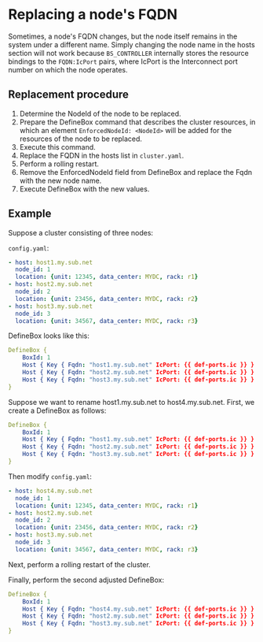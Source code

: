 # Replacing a node's FQDN

Sometimes, a node's FQDN changes, but the node itself remains in the system under a different name. Simply changing the node name in the hosts section will not work because `BS_CONTROLLER` internally stores the resource bindings to the `FQDN:IcPort` pairs, where IcPort is the Interconnect port number on which the node operates.

## Replacement procedure

1. Determine the NodeId of the node to be replaced.
2. Prepare the DefineBox command that describes the cluster resources, in which an element `EnforcedNodeId: <NodeId>` will be added for the resources of the node to be replaced.
3. Execute this command.
4. Replace the FQDN in the hosts list in `cluster.yaml`.
5. Perform a rolling restart.
6. Remove the EnforcedNodeId field from DefineBox and replace the Fqdn with the new node name.
7. Execute DefineBox with the new values.

## Example

Suppose a cluster consisting of three nodes:

`config.yaml`:

```yaml
- host: host1.my.sub.net
  node_id: 1
  location: {unit: 12345, data_center: MYDC, rack: r1}
- host: host2.my.sub.net
  node_id: 2
  location: {unit: 23456, data_center: MYDC, rack: r2}
- host: host3.my.sub.net
  node_id: 3
  location: {unit: 34567, data_center: MYDC, rack: r3}
```

DefineBox looks like this:

```yaml
DefineBox {
    BoxId: 1
    Host { Key { Fqdn: "host1.my.sub.net" IcPort: {{ def-ports.ic }} } HostConfigId: 1 }
    Host { Key { Fqdn: "host2.my.sub.net" IcPort: {{ def-ports.ic }} } HostConfigId: 1 }
    Host { Key { Fqdn: "host3.my.sub.net" IcPort: {{ def-ports.ic }} } HostConfigId: 1 }
}
```

Suppose we want to rename host1.my.sub.net to host4.my.sub.net. First, we create a DefineBox as follows:

```yaml
DefineBox {
    BoxId: 1
    Host { Key { Fqdn: "host1.my.sub.net" IcPort: {{ def-ports.ic }} } HostConfigId: 1 EnforcedNodeId: 1 }
    Host { Key { Fqdn: "host2.my.sub.net" IcPort: {{ def-ports.ic }} } HostConfigId: 1 }
    Host { Key { Fqdn: "host3.my.sub.net" IcPort: {{ def-ports.ic }} } HostConfigId: 1 }
}
```

Then modify `config.yaml`:

```yaml
- host: host4.my.sub.net
  node_id: 1
  location: {unit: 12345, data_center: MYDC, rack: r1}
- host: host2.my.sub.net
  node_id: 2
  location: {unit: 23456, data_center: MYDC, rack: r2}
- host: host3.my.sub.net
  node_id: 3
  location: {unit: 34567, data_center: MYDC, rack: r3}
```

Next, perform a rolling restart of the cluster.

Finally, perform the second adjusted DefineBox:

```yaml
DefineBox {
    BoxId: 1
    Host { Key { Fqdn: "host4.my.sub.net" IcPort: {{ def-ports.ic }} } HostConfigId: 1 }
    Host { Key { Fqdn: "host2.my.sub.net" IcPort: {{ def-ports.ic }} } HostConfigId: 1 }
    Host { Key { Fqdn: "host3.my.sub.net" IcPort: {{ def-ports.ic }} } HostConfigId: 1 }
}
```